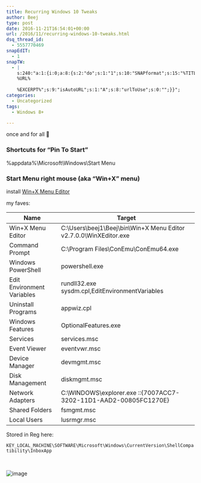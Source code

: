 ```yaml
---
title: Recurring Windows 10 Tweaks
author: Beej
type: post
date: 2016-11-21T16:54:01+00:00
url: /2016/11/recurring-windows-10-tweaks.html
dsq_thread_id:
  - 5557770469
snapEdIT:
  - 1
snapTW:
  - |
    s:240:"a:1:{i:0;a:8:{s:2:"do";s:1:"1";s:10:"SNAPformat";s:15:"%TITLE% - %URL%";s:8:"attchImg";s:1:"1";s:9:"isAutoImg";s:1:"A";s:8:"imgToUse";s:0:"";s:9:"msgFormat";s:27:"%TITLE%
    %URL%
    
    %EXCERPT%";s:9:"isAutoURL";s:1:"A";s:8:"urlToUse";s:0:"";}}";
categories:
  - Uncategorized
tags:
  - Windows 8+

---
```

once and for all 🙂

### Shortcuts for &#8220;Pin To Start&#8221;

%appdata%\Microsoft\Windows\Start Menu

### Start Menu right mouse (aka &#8220;Win+X&#8221; menu)

install [Win+X Menu Editor][1]

my faves:

| Name                       | Target                                                            |
| -------------------------- | ----------------------------------------------------------------- |
| Win+X Menu Editor          | C:\Users\beej1\Beej\bin\Win+X Menu Editor v2.7.0.0\WinXEditor.exe |
| Command Prompt             | C:\Program Files\ConEmu\ConEmu64.exe                              |
| Windows PowerShell         | powershell.exe                                                    |
| Edit Environment Variables | rundll32.exe sysdm.cpl,EditEnvironmentVariables                   |
| Uninstall Programs         | appwiz.cpl                                                        |
| Windows Features           | OptionalFeatures.exe                                              |
| Services                   | services.msc                                                      |
| Event Viewer               | eventvwr.msc                                                      |
| Device Manager             | devmgmt.msc                                                       |
| Disk Management            | diskmgmt.msc                                                      |
| Network Adapters           | C:\WINDOWS\explorer.exe ::{7007ACC7-3202-11D1-AAD2-00805FC1270E}  |
| Shared Folders             | fsmgmt.msc                                                        |
| Local Users                | lusrmgr.msc                                                       |

Stored in Reg here:
  
`KEY_LOCAL_MACHINE\SOFTWARE\Microsoft\Windows\CurrentVersion\ShellCompatibility\InboxApp`
  
&nbsp;

![image][2]

 [1]: http://winaero.com/download.php?view.21
 [2]: https://cloud.githubusercontent.com/assets/6301228/20513514/2b53af30-b03b-11e6-9512-4234409f5b0e.png